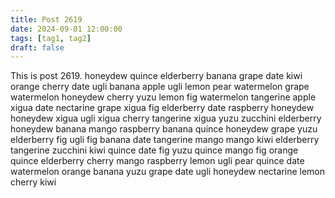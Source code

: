 ```yaml
---
title: Post 2619
date: 2024-09-01 12:00:00
tags: [tag1, tag2]
draft: false
---
```

This is post 2619.
honeydew
quince
elderberry
banana
grape
date
kiwi
orange
cherry
date
ugli
banana
apple
ugli
lemon
pear
watermelon
grape
watermelon
honeydew
cherry
yuzu
lemon
fig
watermelon
tangerine
apple
xigua
date
nectarine
grape
xigua
fig
elderberry
date
raspberry
honeydew
honeydew
xigua
ugli
xigua
cherry
tangerine
xigua
yuzu
zucchini
elderberry
honeydew
banana
mango
raspberry
banana
quince
honeydew
grape
yuzu
elderberry
fig
ugli
fig
banana
date
tangerine
mango
mango
kiwi
elderberry
tangerine
zucchini
kiwi
quince
date
fig
yuzu
quince
mango
fig
orange
quince
elderberry
cherry
mango
raspberry
lemon
ugli
pear
quince
date
watermelon
orange
banana
yuzu
grape
date
ugli
honeydew
nectarine
lemon
cherry
kiwi
